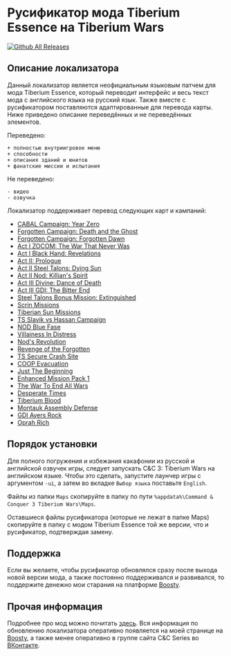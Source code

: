 # Русификатор мода Tiberium Essence на Tiberium Wars
[![Github All Releases](https://img.shields.io/github/downloads/MahBoiTranslator/TiberiumEssenceRu/total.svg)](https://github.com/MahBoiTranslator/TiberiumEssenceRu/releases)
## Описание локализатора
Данный локализатор является неофициальным языковым патчем для мода Tiberium Essence, который переводит интерфейс и весь текст мода с английского языка на русский язык. Также вместе с русификатором поставляются адаптированные для перевода карты. Ниже приведено описание переведённых и не переведённых элементов.

Переведено:

	+ полностью внутриигровое меню
	+ способности
	+ описания зданий и юнитов
	+ фанатские миссии и испытания

Не переведено:

	- видео
	- озвучка

Локализатор поддерживает перевод следующих карт и кампаний:
* [CABAL Сampaign: Year Zero](https://www.moddb.com/mods/tiberium-essence/addons/te-fs-era-cabal-campaign-year-zero-updated)
* [Forgotten Campaign: Death and the Ghost](https://www.moddb.com/mods/tiberium-essence/addons/te-prequel-forgotten-death-and-the-ghost-campaign)
* [Forgotten Campaign: Forgotten Dawn](https://www.moddb.com/mods/tiberium-essence/addons/fan-made-te-forgotten-mission)
* [Act I ZOCOM: The War That Never Was](https://www.moddb.com/mods/tiberium-essence/addons/te-zocom-origin)
* [Act I Black Hand: Revelations](https://www.moddb.com/mods/tiberium-essence/addons/te-black-hand-revelations-mission-1)
* [Act II: Prologue](https://www.moddb.com/mods/tiberium-essence/addons/te-act-ii-prologue)
* [Act II Steel Talons: Dying Sun](https://www.moddb.com/mods/tiberium-essence/addons/te-act-ii-steel-talons-dying-sun)
* [Act II Nod: Killian's Spirit](https://www.moddb.com/mods/tiberium-essence/addons/te-act-ii-nod-kilians-spirit-mission-1)
* [Act III Divine: Dance of Death](https://www.moddb.com/mods/tiberium-essence/addons/te-act-iii-divine-dance-of-death)
* [Act III GDI: The Bitter End](https://www.moddb.com/mods/tiberium-essence/addons/te-act-iii-gdi-the-bitter-end)
* [Steel Talons Bonus Mission: Extinguished](https://www.moddb.com/mods/tiberium-essence/addons/steel-talons-bonus-mission-extinguished)
* [Scrin Missions](https://www.moddb.com/mods/tiberium-essence/addons/te-scrin-missions)
* [Tiberian Sun Missions](https://www.moddb.com/mods/tiberian-sun-missions-te)
* [TS Slavik vs Hassan Campaign](https://www.moddb.com/mods/tiberium-essence/addons/te-ts-slavik-vs-hassan-campaign-16-complete)
* [NOD Blue Fase](https://www.moddb.com/mods/tiberium-essence/addons/te-nod-blue-fase)
* [Villainess In Distress](https://www.moddb.com/mods/tiberium-essence/addons/te-villainess-in-distress)
* [Nod's Revolution](https://www.moddb.com/addons/nods-revolution)
* [Revenge of the Forgotten](https://www.moddb.com/games/cc-tiberium-wars/addons/revenge-of-the-forgotten)
* [TS Secure Crash Site](https://www.moddb.com/mods/co-op-tiberian-sun-map-pack/addons/te-1-6-tiberian-sun-secure-the-crash-site-v14)
* [COOP Evacuation](https://www.moddb.com/games/cc-tiberium-wars/addons/coop-evacuation-co-operative-mission)
* [Just The Beginning](https://www.moddb.com/groups/tiberium-essence-campaign-makers/addons/just-the-beginning)
* [Enhanced Mission Pack 1](https://www.moddb.com/groups/tiberium-essence-fans/addons/tiberium-essence-mission-pack-1-enhanced)
* [The War To End All Wars](https://www.moddb.com/games/cc-tiberium-wars/addons/the-war-to-end-all-wars1)
* [Desperate Times](https://www.moddb.com/games/cc-tiberium-wars/addons/desperate-times)
* [Tiberium Blood](https://www.moddb.com/groups/tiberium-essence-fans/addons/tiberium-blood)
* [Montauk Assembly Defense](https://www.moddb.com/mods/tiberium-essence/addons/montauk-assembly-defense)
* [GDI Ayers Rock](https://www.moddb.com/mods/tiberium-essence/addons/gdi-ayers-rock)
* [Oprah Rich](https://www.moddb.com/mods/tiberium-essence/addons/te-oprah-rich)

## Порядок установки
Для полного погружения и избежания какафонии из русской и английской озвучек игры, следует запускать C&C 3: Tiberium Wars на английском языке. Чтобы это сделать, запустите лаунчер игры с аргументом `-ui`, а затем во вкладке `Выбор языка` поставьте `English`.

Файлы из папки `Maps` скопируйте в папку по пути `%appdata%\Command & Conquer 3 Tiberium Wars\Maps`.

Оставшиеся файлы русификатора (которые не лежат в папке Maps) скопируйте в папку с модом Tiberium Essence той же версии, что и русификатор, подтверждая замену.

## Поддержка
Если вы желаете, чтобы русификатор обновлялся сразу после выхода новой версии мода, а также постоянно поддерживался и развивался, то поддержите денежно мои старания на платформе [Boosty](https://boosty.to/mah_boi).

## Прочая информация
Подробнее про мод можно почитать [здесь](https://cncseries.ru/tiberium-essence/). Вся информация по обновлению локализатора оперативно появляется на моей странице на [Boosty](https://boosty.to/mah_boi), а также менее оперативно в группе сайта C&C Series во [ВКонтакте](https://vk.com/cncseries).
